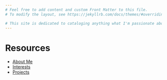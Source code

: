 ```yaml
---
# Feel free to add content and custom Front Matter to this file.
# To modify the layout, see https://jekyllrb.com/docs/themes/#overriding-theme-defaults

# This site is dedicated to cataloging anything what I'm passionate about.
---
```


# Resources

* [About Me](/about)
* [Interests](/interests)
* [Projects](/projects)
